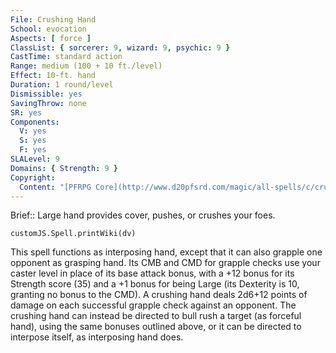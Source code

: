 ```yaml
---
File: Crushing Hand
School: evocation
Aspects: [ force ]
ClassList: { sorcerer: 9, wizard: 9, psychic: 9 }
CastTime: standard action
Range: medium (100 + 10 ft./level)
Effect: 10-ft. hand
Duration: 1 round/level
Dismissible: yes
SavingThrow: none
SR: yes
Components:
  V: yes
  S: yes
  F: yes
SLALevel: 9
Domains: { Strength: 9 }
Copyright:
  Content: "[PFRPG Core](http://www.d20pfsrd.com/magic/all-spells/c/crushing-hand)"
---
```

Brief:: Large hand provides cover, pushes, or crushes your foes.

```dataviewjs
customJS.Spell.printWiki(dv)
```

This spell functions as interposing hand, except that it can also grapple one opponent as grasping hand. Its CMB and CMD for grapple checks use your caster level in place of its base attack bonus, with a +12 bonus for its Strength score (35) and a +1 bonus for being Large (its Dexterity is 10, granting no bonus to the CMD). A crushing hand deals 2d6+12 points of damage on each successful grapple check against an opponent. The crushing hand can instead be directed to bull rush a target (as forceful hand), using the same bonuses outlined above, or it can be directed to interpose itself, as interposing hand does.
